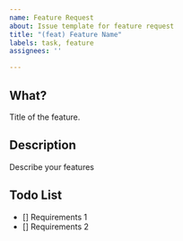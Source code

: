 ```yaml
---
name: Feature Request
about: Issue template for feature request
title: "(feat) Feature Name"
labels: task, feature
assignees: ''

---
```


## What?
Title of the feature.

## Description
Describe your features

## Todo List
- [] Requirements 1
- [] Requirements 2
